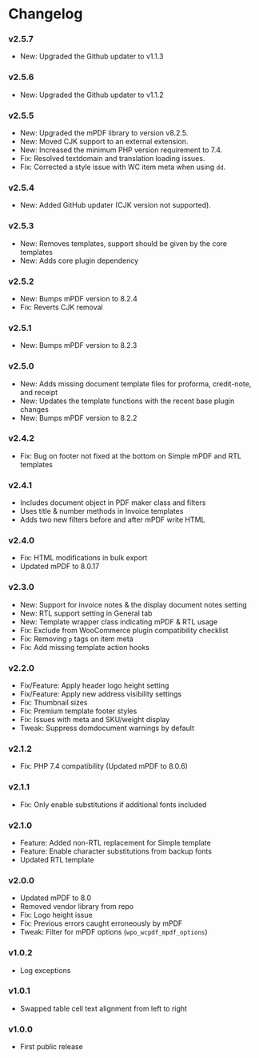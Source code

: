 # Changelog

### v2.5.7

- New: Upgraded the Github updater to v1.1.3

### v2.5.6

- New: Upgraded the Github updater to v1.1.2

### v2.5.5

- New: Upgraded the mPDF library to version v8.2.5.
- New: Moved CJK support to an external extension.
- New: Increased the minimum PHP version requirement to 7.4.
- Fix: Resolved textdomain and translation loading issues.
- Fix: Corrected a style issue with WC item meta when using `dd`.

### v2.5.4

- New: Added GitHub updater (CJK version not supported).

### v2.5.3

- New: Removes templates, support should be given by the core templates
- New: Adds core plugin dependency

### v2.5.2

- New: Bumps mPDF version to 8.2.4
- Fix: Reverts CJK removal

### v2.5.1

- New: Bumps mPDF version to 8.2.3

### v2.5.0

- New: Adds missing document template files for proforma, credit-note, and receipt
- New: Updates the template functions with the recent base plugin changes
- New: Bumps mPDF version to 8.2.2

### v2.4.2

- Fix: Bug on footer not fixed at the bottom on Simple mPDF and RTL templates

### v2.4.1

- Includes document object in PDF maker class and filters
- Uses title & number methods in Invoice templates
- Adds two new filters before and after mPDF write HTML

### v2.4.0

- Fix: HTML modifications in bulk export
- Updated mPDF to 8.0.17

### v2.3.0

- New: Support for invoice notes & the display document notes setting
- New: RTL support setting in General tab
- New: Template wrapper class indicating mPDF & RTL usage
- Fix: Exclude from WooCommerce plugin compatibility checklist
- Fix: Removing `p` tags on item meta
- Fix: Add missing template action hooks

### v2.2.0

- Fix/Feature: Apply header logo height setting
- Fix/Feature: Apply new address visibility settings
- Fix: Thumbnail sizes
- Fix: Premium template footer styles
- Fix: Issues with meta and SKU/weight display
- Tweak: Suppress domdocument warnings by default

### v2.1.2

- Fix: PHP 7.4 compatibility (Updated mPDF to 8.0.6)

### v2.1.1

- Fix: Only enable substitutions if additional fonts included

### v2.1.0

- Feature: Added non-RTL replacement for Simple template
- Feature: Enable character substitutions from backup fonts
- Updated RTL template

### v2.0.0

- Updated mPDF to 8.0
- Removed vendor library from repo
- Fix: Logo height issue
- Fix: Previous errors caught erroneously by mPDF
- Tweak: Filter for mPDF options (`wpo_wcpdf_mpdf_options`)

### v1.0.2

- Log exceptions

### v1.0.1

- Swapped table cell text alignment from left to right

### v1.0.0

- First public release